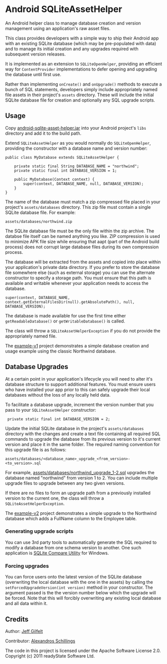 Android SQLiteAssetHelper
=========================

An Android helper class to manage database creation and version management using an application's raw asset files.

This class provides developers with a simple way to ship their Android app with an existing SQLite database (which may be pre-populated with data) and to manage its initial creation and any upgrades required with subsequent version releases.

It is implemented as an extension to `SQLiteOpenHelper`, providing an efficient way for `ContentProvider` implementations to defer opening and upgrading the database until first use.

Rather than implementing `onCreate()` and `onUpgrade()` methods to execute a bunch of SQL statements, developers simply include appropriately named file assets in their project's `assets` directory. These will include the initial SQLite database file for creation and optionally any SQL upgrade scripts.

Usage
-----

Copy [android-sqlite-asset-helper.jar](https://github.com/jgilfelt/android-sqlite-asset-helper/blob/master/lib/android-sqlite-asset-helper.jar?raw=true) into your Android project's `libs` directory and add it to the build path.

Extend `SQLiteAssetHelper` as you would normally do `SQLiteOpenHelper`, providing the constructor with a database name and version number:

    public class MyDatabase extends SQLiteAssetHelper {
    
        private static final String DATABASE_NAME = "northwind";
	    private static final int DATABASE_VERSION = 1;
    
	    public MyDatabase(Context context) {
		    super(context, DATABASE_NAME, null, DATABASE_VERSION);	
	    }
    }


The name of the database must match a zip compressed file placed in your project's `assets/databases` directory. This zip file must contain a single SQLite database file. For example:

    assets/databases/northwind.zip

The SQLite database file must be the only file within the zip archive. The databse file itself can be named anything you like. ZIP compression is used to minimize APK file size while ensuring that aapt (part of the Android build process) does not corrupt large database files during its own compression process.

The database will be extracted from the assets and copied into place within your application's private data directory. If you prefer to store the database file somewhere else (such as external storage) you can use the alternate constructor to specify a storage path. You must ensure that this path is available and writable whenever your application needs to access the database.

    super(context, DATABASE_NAME, context.getExternalFilesDir(null).getAbsolutePath(), null, DATABASE_VERSION);

The database is made available for use the first time either `getReadableDatabase()` or `getWritableDatabase()` is called.

The class will throw a `SQLiteAssetHelperException` if you do not provide the appropriately named file.

The [example-v1](https://github.com/jgilfelt/android-sqlite-asset-helper/tree/master/example-v1) project demonstrates a simple database creation and usage example using the classic Northwind database.

Database Upgrades
-----------------

At a certain point in your application's lifecycle you will need to alter it's database structure to support additional features. You must ensure users who have installed your app prior to this can safely upgrade their local databases without the loss of any locally held data.

To facilitate a database upgrade, increment the version number that you pass to your `SQLiteAssetHelper` constructor:

     private static final int DATABASE_VERSION = 2;

Update the initial SQLite database in the project's `assets/databases` directory with the changes and create a text file containing all required SQL commands to upgrade the database from its previous version to it's current version and place it in the same folder. The required naming convention for this upgrade file is as follows:

    assets/databases/<database_name>_upgrade_<from_version>-<to_version>.sql

For example, [assets/databases/northwind_upgrade_1-2.sql](https://github.com/jgilfelt/android-sqlite-asset-helper/blob/master/example-v2/assets/databases/northwind_upgrade_1-2.sql) upgrades the database named "northwind" from version 1 to 2. You can include multiple upgrade files to upgrade between any two given versions.

If there are no files to form an upgrade path from a previously installed version to the current one, the class will throw a `SQLiteAssetHelperException`.

The [example-v2](https://github.com/jgilfelt/android-sqlite-asset-helper/tree/master/example-v2) project demonstrates a simple upgrade to the Northwind database which adds a FullName column to the Employee table.

### Generating upgrade scripts

You can use 3rd party tools to automatically generate the SQL required to modify a database from one schema version to another. One such application is [SQLite Compare Utility](http://www.codeproject.com/KB/database/SQLiteCompareUtility.aspx) for Windows.

### Forcing upgrades

You can force users onto the latest version of the SQLite database (overwriting the local database with the one in the assets) by calling the `setForcedUpgradeVersion(int version)` method in your constructor. The argument passed is the the version number below which the upgrade will be forced. Note that this will forcibly overwriting any existing local database and all data within it.

Credits
-------

Author: [Jeff Gilfelt](https://github.com/jgilfelt)

Contributor: [Alexandros Schillings](https://github.com/alt236)

The code in this project is licensed under the Apache Software License 2.0.
<br />
Copyright (c) 2011 readyState Software Ltd.
